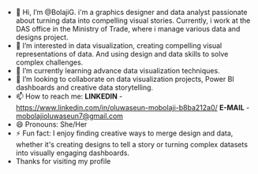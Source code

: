 - 👋 Hi, I’m @BolajiG. i'm a graphics designer and data analyst passionate about turning data into compelling visual stories. Currently, i work at the DAS office in the Ministry of Trade, where i manage various data and designs project.
- 👀 I’m interested in data visualization, creating compelling visual representations of data. And using design and data skills to solve complex challenges.
- 🌱 I’m currently learning advance data visualization techniques.
- 💞️ I’m looking to collaborate on data visualization projects, Power BI dashboards and creative data storytelling.
- 📫 How to reach me: **LINKEDIN** - https://www.linkedin.com/in/oluwaseun-mobolaji-b8ba212a0/               **E-MAIL** - mobolajioluwaseun7@gmail.com
- 😄 Pronouns: She/Her
- ⚡ Fun fact: I enjoy finding creative ways to merge design and data, whether it's creating designs to tell a story or turning complex datasets into visually engaging dashboards.
- Thanks for visiting my profile
<!---  
BolajiG/BolajiG is a ✨ special ✨ repository because its `README.md` (this file) appears on your GitHub profile.
You can click the Preview link to take a look at your changes.
--->
